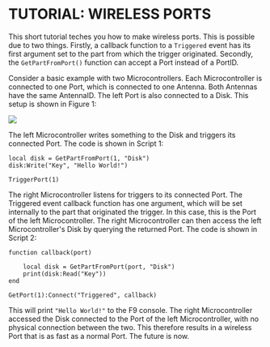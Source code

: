 # TUTORIAL: WIRELESS PORTS

This short tutorial teches you how to make wireless ports. This is possible due to two things. Firstly, a callback function to a `Triggered` event has its first argument set to the part from which the trigger originated. Secondly, the `GetPartFromPort()` function can accept a Port instead of a PortID.

Consider a basic example with two Microcontrollers. Each Microcontroller is connected to one Port, which is connected to one Antenna. Both Antennas have the same AntennaID. The left Port is also connected to a Disk. This setup is shown in Figure 1:

![](https://i.imgur.com/EwzV1z3.png)

The left Microcontroller writes something to the Disk and triggers its connected Port. The code is shown in Script 1:

```
local disk = GetPartFromPort(1, "Disk")
disk:Write("Key", "Hello World!")

TriggerPort(1)
```

The right Microcontroller listens for triggers to its connected Port. The Triggered event callback function has one argument, which will be set internally to the part that originated the trigger. In this case, this is the Port of the left Microcontroller. The right Microcontroller can then access the left Microcontroller's Disk by querying the returned Port. The code is shown in Script 2:

```
function callback(port)
    
    local disk = GetPartFromPort(port, "Disk")
    print(disk:Read("Key"))
end

GetPort(1):Connect("Triggered", callback)
```

This will print `"Hello World!"` to the F9 console. The right Microcontroller accessed the Disk connected to the Port of the left Microcontroller, with no physical connection between the two. This therefore results in a wireless Port that is as fast as a normal Port. The future is now.